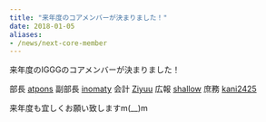 ```yaml
---
title: "来年度のコアメンバーが決まりました！"
date: 2018-01-05
aliases:
- /news/next-core-member
---
```


来年度のIGGGのコアメンバーが決まりました！

部長 [atpons](https://scrapbox.io/iggg/atpons)
副部長 [inomaty](https://scrapbox.io/iggg/inomaty)
会計 [Ziyuu](https://scrapbox.io/iggg/Ziyuu)
広報 [shallow](https://scrapbox.io/iggg/shallow)
庶務 [kani2425](https://scrapbox.io/iggg/kani2425)

来年度も宜しくお願い致しますm(__)m

